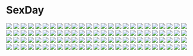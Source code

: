 # SexDay
![](https://konachan.com/image/29641ae7a8283304b27e4077592cc60b/Konachan.com%20-%2013849%20animal_ears%20bunnygirl%20catgirl%20clannad%20fujibayashi_kyou%20furukawa_nagisa%20group%20ibuki_fuuko%20ichinose_kotomi%20sakagami_tomoyo%20school_uniform.jpg)
![](https://konachan.com/image/e502f9d67cff7d023da1d70119104b2b/Konachan.com%20-%2014544%20animal_ears%20bell%20blue%20bow%20catgirl%20dress%20fang%20gloves%20momomiya_ichigo%20short_hair%20sugimura_tomokazu%20tail%20tokyo_mew_mew.jpg)
![](https://konachan.com/image/bdbbc514d3b25d14749da29820d5c207/Konachan.com%20-%20167956%202girls%20brown_eyes%20brown_hair%20helmet_%28musco2%29%20long_hair%20original%20school_uniform%20short_hair%20skirt.jpg)
![](https://konachan.com/image/3e6774c5c4aa9b2b19db49c4247ea247/Konachan.com%20-%20268364%20albedo%20black_hair%20breasts%20cleavage%20demon%20dress%20elbow_gloves%20gloves%20horns%20liang_xing%20long_hair%20overlord%20realistic%20watermark%20wings%20yellow_eyes.jpg)
![](https://konachan.com/image/b5f347e103327665128be11c2c22b96c/Konachan.com%20-%2017430%20drink%20mokona%20sake%20xxxholic.jpg)
![](https://konachan.com/image/1f73d1090e3c3aa8f31e61f240622389/Konachan.com%20-%20172448%202girls%20blonde_hair%20brown_hair%20doll%20elbow_gloves%20flowers%20gloves%20ib%20ib_%28ib%29%20long_hair%20mary_%28ib%29%20red_eyes%20ribbons%20rose%20wedding_attire%20xiao_zhangyu.jpg)
![](https://konachan.com/image/639085903929985bc2a78ca8f2b7327d/Konachan.com%20-%2051456%20gagraphic%20japanese_clothes%20logo%20lolita_fashion%20mikaki_mikako%20shorts%20thighhighs%20watermark%20yukata.jpg)
![](https://konachan.com/image/999bbdbaab46eef1dea77ee668443307/Konachan.com%20-%2017342%20animal%20azuma_kiyohiko%20cat%20koiwai_yotsuba%20white%20yotsubato%21.jpg)
![](https://konachan.com/jpeg/cbcbd557d3d37b76f0e6b3e8b9c373bb/Konachan.com%20-%20255539%20bed%20black_hair%20blue_eyes%20blush%20breast_grab%20breasts%20idolmaster%20natalia_%28idolmaster%29%20navel%20nipples%20pettan_p%20pussy_juice%20short_hair.jpg)
![](https://konachan.com/image/c1827efd2a40a71d700b2bc91a7b6a70/Konachan.com%20-%20208595%20blush%20breasts%20cum%20idolmaster%20idolmaster_cinderella_girls%20nipples%20nitta_minami%20penis%20pussy%20q_%28ed69%29%20sex%20swimsuit.jpg)
![](https://konachan.com/image/1af8c0cf9a41bac9faae6f04bc0cd7f6/Konachan.com%20-%20155970%20animal_ears%20blush%20food%20k-on%21%20nakano_azusa%20nude%20oku_no_shi%20twintails%20wet.jpg)
![](https://konachan.com/jpeg/4dee08999b30a7b1d00be5d784a03ba9/Konachan.com%20-%20112828%20black_hair%20bra%20censored%20game_cg%20lovekami%20motoi_ayumu%20pulltop%20sakisa_itsuki%20sex%20spread_legs%20underwear.jpg)
![](https://konachan.com/image/16fe2865ef4455d21133eba78de51b95/Konachan.com%20-%2017590%20all_male%20brown_eyes%20brown_hair%20clamp%20clouds%20feathers%20gloves%20logo%20male%20short_hair%20sky%20staff%20syaoran%20tsubasa_reservoir_chronicle.jpg)
![](https://konachan.com/image/93a14a50fefbc8655cfc19b301860228/Konachan.com%20-%2018753%20onegai.jpg)
![](https://konachan.com/image/d213fa651f1a5f000dc6dfcd9af3955b/Konachan.com%20-%20302846%202girls%20akali%20ass%20breasts%20brown_eyes%20brown_hair%20choker%20cleavage%20foxgirl%20hat%20long_hair%20love_cacao%20ponytail%20tail%20thighhighs%20watermark%20wristwear.jpg)
![](https://konachan.com/image/fa675a6235f2636628a57af32c23b4f2/Konachan.com%20-%20307322%20aqua_eyes%20black_joa%20blonde_hair%20building%20city%20code%3A_d-blood%20long_hair%20su_ongi.jpg)
![](https://konachan.com/image/d4be29dc55ac6437eb11f3f3ec5636ce/Konachan.com%20-%2015550%20bra%20maid-san_she_see%20panties%20underwear.jpg)
![](https://konachan.com/image/7077e88d2d1356eba0849fe9cc5ba153/Konachan.com%20-%20100359%20akemi_homura%20kaname_madoka%20kyuubee%20mahou_shoujo_madoka_magica%20miki_sayaka%20sakura_kyouko%20tomoe_mami%20yuunagi_yuu.jpg)
![](https://konachan.com/image/d1c1c3b81b0297400feeb766d7f8ec7f/Konachan.com%20-%20159014%20ami7%20bikini_top%20gumi%20hatsune_miku%20kagamine_rin%20megurine_luka%20navel%20stockings%20vocaloid.jpg)
![](https://konachan.com/image/cd7798c779e5debfd3f61a013411d287/Konachan.com%20-%20289394%20blonde_hair%20dress%20fire%20flandre_scarlet%20hat%20kirisame_marisa%20long_hair%20magic%20red_eyes%20short_hair%20spear%20teraguchi%20touhou%20weapon%20wings%20witch%20yellow_eyes.jpg)
![](https://konachan.com/jpeg/40f4c24038952560422d6e59a51523b7/Konachan.com%20-%2038439%20amesarasa%20blush%20cuffs_%28studio%29%20pink_hair%20red_eyes%20school_uniform%20umbrella%20yuki_sanbongi.jpg)
![](https://konachan.com/image/4cfd3cf40377364f11f98bd361fccc55/Konachan.com%20-%20122252%202girls%20cofepig%20hat%20komeiji_koishi%20komeiji_satori%20polychromatic%20short_hair%20sketch%20touhou.jpg)
![](https://konachan.com/jpeg/1f7ce548883c330e3b7ac9f443a4ca82/Konachan.com%20-%20300395%20blue_eyes%20blue_hair%20breasts%20cleavage%20cropped%20dress%20headband%20ikomochi%20leaves%20long_hair%20necklace%20original%20see_through.jpg)
![](https://konachan.com/image/ab02ebf0c340fa47dbd141577e9363b3/Konachan.com%20-%20184700%20clouds%20hatsune_miku%20kazu_%28honoburo%29%20sky%20vocaloid.jpg)
![](https://konachan.com/jpeg/1296ad3da858e4fabef1ce883e3dc58d/Konachan.com%20-%20195115%20blonde_hair%20cat_smile%20gloves%20gradient%20headphones%20horns%20long_hair%20orange_eyes%20original%20twintails%20zmfkv.jpg)
![](https://konachan.com/image/ce87ff1829ce82a9887ddb311101b0da/Konachan.com%20-%20243759%20all_male%20black_hair%20kirayoci%20male%20one_piece%20short_hair%20sword%20tattoo%20trafalgar_law%20weapon%20yellow_eyes.jpg)
![](https://konachan.com/jpeg/07ce1bce909520c71119574bf6603c5b/Konachan.com%20-%20276994%20aliasing%20blue_hair%20bow%20dress%20green_eyes%20hatsune_miku%20long_hair%20microphone%20ribbons%20twintails%20vocaloid%20yamamoto_makuya.jpg)
![](https://konachan.com/image/061597159dada817c9195cc702318f45/Konachan.com%20-%2082038%20ama_ane%20breasts%20game_cg%20mikoshiba_saki%20nipples%20no_bra%20open_shirt%20panties%20peassoft%20school_uniform%20shijou_sadafumi%20skirt%20skirt_lift%20underwear.jpg)
![](https://konachan.com/image/e0d57174aaf7174d31af9d3bdde49163/Konachan.com%20-%2025671%20furude_rika%20higurashi_no_naku_koro_ni%20mask%20orange%20silhouette.jpeg)
![](https://konachan.com/image/7061a7604412e01e7bf4e29103a27be4/Konachan.com%20-%2063059%20animal%20hatsune_miku%20takesita%20thighhighs%20twintails%20vocaloid.jpg)
![](https://konachan.com/image/ae9f382005c4e8c5a2f70694c7d70807/Konachan.com%20-%2046746%20aliasing%20aquaplus%20kousaka_tamaki%20leaf%20school_uniform%20thighhighs%20to_heart%20to_heart_2.jpg)
![](https://konachan.com/image/194c07c1743fbb63bbcbb3f9a50ea76d/Konachan.com%20-%206870%20canvas.jpg)
![](https://konachan.com/jpeg/e387b8f60aa4d41ae642db362e500de9/Konachan.com%20-%20104286%20close%20hatsune_miku%20vocaloid.jpg)
![](https://konachan.com/image/2ab5dc548eb64056946a600cea126ab8/Konachan.com%20-%2022357%20kazami_mizuho%20megami%20onegai_teacher%20scan%20skirt.jpg)
![](https://konachan.com/image/735dd5a24f98f5e1c646dfc6ee571f68/Konachan.com%20-%20138845%20animal%20barefoot%20bird%20blue_eyes%20book%20brown_hair%20decck%20flowers%20food%20instrument%20long_hair%20original%20water.jpg)
![](https://konachan.com/image/ba914ae0d04327dce0d587ea1c7b05b1/Konachan.com%20-%20269424%202girls%20ass%20black_hair%20blush%20breasts%20bunnygirl%20garter%20gloves%20loli%20long_hair%20necklace%20panties%20red_eyes%20short_hair%20touhou%20underwear%20watermark%20wink.jpg)
![](https://konachan.com/image/be07d9332dab5ce1955dfd62359ec14e/Konachan.com%20-%20260581%20ass%20bikini%20blue_eyes%20breasts%20cleavage%20couch%20glasses%20kagamihara_sakura%20long_hair%20ohnaka0515%20purple_hair%20shirt_lift%20swimsuit%20undressing%20yuru_camp.jpg)
![](https://konachan.com/jpeg/03d989edee801aa02b69df2c50378260/Konachan.com%20-%20220687%20armor%20blonde_hair%20blue_eyes%20bu_li%20fate_grand_order%20fate_%28series%29%20gloves%20long_hair%20short_hair%20sideboob%20sword%20thighhighs%20weapon%20white_hair%20yellow_eyes.jpg)
![](https://konachan.com/image/f5efeb067df8b9ea1cff226e59d2a98d/Konachan.com%20-%2096144%20blonde_hair%20boots%20cake%20food%20gloves%20green_eyes%20gun%20hat%20mahou_shoujo_madoka_magica%20pink_hair%20thighhighs%20tomoe_mami%20weapon.jpg)
![](https://konachan.com/image/a814db25159604f00a6fca46c221cc6b/Konachan.com%20-%20237228%20aliasing%20aqua_eyes%20bow%20braids%20breasts%20brown_hair%20choker%20green_eyes%20long_hair%20original%20pantyhose%20phone%20pink_eyes%20signed%20skirt%20socks%20tie%20twintails%20white.jpg)
![](https://konachan.com/image/33c21f1ba56fba8200611296b43d735e/Konachan.com%20-%2071637%20breasts%20erect_nipples%20mitama_shinobi%20nipples%20no_bra%20nopan%20open_shirt%20ran_%28mitama_shinobi%29%20taka_tony.jpg)
![](https://konachan.com/image/1bc0dab4f0b4df103243aff7d805dfe1/Konachan.com%20-%2051142%20bleach%20matsumoto_rangiku.jpg)
![](https://konachan.com/jpeg/88ae7835628c0fce7187a03843375618/Konachan.com%20-%20239750%20aqua_eyes%20barefoot%20bikini%20blonde_hair%20bow%20breast_hold%20breasts%20cleavage%20long_hair%20navel%20original%20swimsuit%20tagme_%28artist%29%20white.jpg)
![](https://konachan.com/image/ba67b618ef057776a762a5ab7bbca365/Konachan.com%20-%2046389%20amaduyu_tatsuki%20aquaplus%20bikini%20breasts%20cleavage%20kousaka_tamaki%20leaf%20red_hair%20swimsuit%20to_heart%20to_heart_2.jpg)
![](https://konachan.com/image/cd0f0a6c1d186d57a056488e2761c6dc/Konachan.com%20-%20129805%20blonde_hair%20blue_eyes%20boots%20brown_hair%20dress%20leaves%20original%20red_eyes%20short_hair%20skirt%20tagme%20thighhighs%20umbrella%20vocaloid%20yuzuki_karu.jpg)
![](https://konachan.com/jpeg/c4086cb9f351615bc589f7df6b4cf827/Konachan.com%20-%2082504%202girls%20anko_anko%20brown_hair%20dress%20headphones%20meiko%20microphone%20sakine_meiko%20short_hair%20skirt%20vocaloid.jpg)
![](https://konachan.com/image/336956d1eaee0c6a13c357b785dddd30/Konachan.com%20-%20159208%20amnesia%20crossover%20felicit%C3%A1%20gomi_chiri%20heroine_%28amnesia%29%20lulu%20nanami_haruka_%28utapri%29%20tagme%20uta_no_prince-sama%20wand_of_fortune%20yukimura_chizuru.jpg)
![](https://konachan.com/image/f067934d3079f545505725ad824ef7e8/Konachan.com%20-%2059540%20animal%20animal_ears%20bikini%20blonde_hair%20brown_hair%20fox%20foxgirl%20poco%20short_hair%20swimsuit%20tail.jpg)
![](https://konachan.com/image/8a6671c1d44b67f57ab5ea8cda138f35/Konachan.com%20-%20149862%20hat%20liya%20red_eyes%20shameimaru_aya%20skirt%20touhou%20wings.jpg)
![](https://konachan.com/image/7b60e3aff361883e028a6c137433bb55/Konachan.com%20-%20177454%20barefoot%20elbow_gloves%20feathers%20garter_belt%20gloves%20hat%20hc%20purple_hair%20red_eyes%20short_hair%20signed%20sword%20thighhighs%20touhou%20vampire%20weapon%20wings.jpg)
![](https://konachan.com/image/fe42c27069da33b692f9920a04323e44/Konachan.com%20-%209996%20doll%20goth-loli%20lolita_fashion%20rozen_maiden%20suigintou.jpg)
![](https://konachan.com/image/207a45b67b25ff579bc2188b82332c64/Konachan.com%20-%20127063%20kobapyon%20school_uniform%20skyfish%20tagme.jpg)
![](https://konachan.com/jpeg/ab360ad50f1ee135d274c63ef30898c2/Konachan.com%20-%20167875%20blush%20demon%20gym_uniform%20koakuma%20long_hair%20red_eyes%20red_hair%20satoukibi%20socks%20touhou%20wings.jpg)
![](https://konachan.com/image/fb116747e7bd040b9a32683d6832423c/Konachan.com%20-%20291323%20akisaka_yamoka%20ass%20bed%20blush%20breasts%20censored%20cum%20dress%20green_eyes%20long_hair%20nipples%20no_bra%20orange_hair%20panty_pull%20pecorine%20princess_connect%21%20pussy.jpg)
![](https://konachan.com/image/fdcfc36888fb8a7ada2a4da0d8e1f8bc/Konachan.com%20-%20235816%20aliasing%20animal_ears%20blush%20bow%20breasts%20bunny_ears%20bunnygirl%20cleavage%20green_eyes%20green_hair%20headband%20long_hair%20no_bra%20pantyhose%20yuririn_poi.jpg)
![](https://konachan.com/image/bd9e7d0dc069f6c141243ccbac5a5223/Konachan.com%20-%2035940%20all_male%20male%20naruto%20uchiha_sasuke%20uzumaki_naruto.jpg)
![](https://konachan.com/image/ccbdb57507e82c9800a0f60e94873ba3/Konachan.com%20-%20203479%202girls%20bikini%20blonde_hair%20breast_hold%20brown_eyes%20long_hair%20original%20pink_hair%20short_hair%20swimsuit%20underboob%20water%20wet%20wox%20yuri.jpg)
![](https://konachan.com/jpeg/fcf3bbc8df159ebff5c7a832b0e73c64/Konachan.com%20-%20212169%20barefoot%20black_hair%20blue_eyes%20breasts%20hestia_%28danmachi%29%20long_hair%20nipples%20nude%20pussy%20ribbons%20scan%20twintails%20uncensored%20water%20wet%20yasuno_masato.jpg)
![](https://konachan.com/image/f2cf7e7bebde5a2d35fd37d89f8c4a28/Konachan.com%20-%20297762%20black_eyes%20black_hair%20boots%20cat_smile%20long_hair%20original%20pantyhose%20pink%20shorts%20yuu_%28higashi_no_penguin%29.jpg)
![](https://konachan.com/image/71aefd75ec2e415e39cf22ffd36d291c/Konachan.com%20-%2063424%20crying%20favorite%20game_cg%20hoshizora_no_memoria%20minahoshi_asuho%20red_hair%20shida_kazuhiro%20short_hair%20sunset%20tears.jpg)
![](https://konachan.com/jpeg/3edaefe8dea635f36750004df75674ca/Konachan.com%20-%20277115%20aqua_eyes%20bikini%20blazblue%20braids%20breasts%20cherry%20es_%28blazblue%29%20food%20fruit%20long_hair%20navel%20nekoshoko%20ponytail%20swimsuit%20thighhighs.jpg)
![](https://konachan.com/image/44019c57ff9ab7fa1d6cd0d82455e31c/Konachan.com%20-%2011330%20hat%20long_hair%20miss_surfersparadise.jpg)
![](https://konachan.com/image/262bc2dd345a93b5ede206dd3d98f582/Konachan.com%20-%20205133%202girls%20alice_margatroid%20barefoot%20blonde_hair%20dress%20hat%20headband%20kirisame_marisa%20long_hair%20rondo_umigame%20touhou%20water%20wet%20witch_hat.jpg)
![](https://konachan.com/image/b7db335fd1965fdc59ec307ceec2b91f/Konachan.com%20-%2047137%20aisaka_taiga%20headphones%20kawashima_ami%20kushieda_minori%20music%20toradora.jpg)
![](https://konachan.com/image/f01d9050293b2dcc451d6e2b0ed016a6/Konachan.com%20-%20221266%20himekaidou_hatate%20red_%28red-sight%29%20touhou.jpg)
![](https://konachan.com/jpeg/983ad610cfc1d98deb380ba4dbe5fe07/Konachan.com%20-%20306049%202girls%20fan%20japanese_clothes%20kazuno_leah%20kazuno_sarah%20kimono%20long_hair%20orein%20ponytail%20purple_hair%20red_eyes%20tree%20twintails%20water%20waterfall.jpg)
![](https://konachan.com/jpeg/dbf642ea68e2a0f4ec69aeb30b1fc451/Konachan.com%20-%20257490%20aqua_eyes%20asami_asami%20breasts%20brown_hair%20censored%20game_cg%20hibiki_works%20long_hair%20navel%20nipples%20nude%20penis%20ponytail%20sarashina_yuzuki%20spread_legs.jpg)
![](https://konachan.com/jpeg/6be3e84fb7549c15a44ba759b94e231f/Konachan.com%20-%20283903%20ass%20breasts%20brown_hair%20censored%20dsr-50_%28girls_frontline%29%20girls_frontline%20long_hair%20mingke%20nipples%20nude%20penis%20red_eyes.jpg)
![](https://konachan.com/image/339e2ba82fe4eab97bd9fdbb716ee02e/Konachan.com%20-%20274098%20anthropomorphism%20azur_lane%20breasts%20flowers%20graf_zeppelin_%28azur_lane%29%20gray_hair%20guernica%20long_hair%20navel%20red_eyes%20see_through.jpg)
![](https://konachan.com/image/bfb587c62c27b76c47197ba46a25eb93/Konachan.com%20-%20131202%20akiyama_mio%20hirasawa_yui%20k-on%21%20kotobuki_tsumugi%20nakano_azusa%20tainaka_ritsu.jpg)
![](https://konachan.com/image/d850327387fe5533a71d76e0a178f08c/Konachan.com%20-%20133338%20animal_ears%20aqua_eyes%20bra%20breasts%20cleavage%20foxgirl%20kabocha_head%20original%20panties%20pink_hair%20tail%20thighhighs%20underwear%20white%20wink.jpg)
![](https://konachan.com/jpeg/87c8d915a1a98e828e648e636934f549/Konachan.com%20-%20225602%20armor%20blonde_hair%20breasts%20chain%20fate_grand_order%20fate_%28series%29%20jeanne_d%27arc_alter%20long_hair%20shinooji%20sword%20thighhighs%20weapon%20white_hair%20yellow_eyes.jpg)
![](https://konachan.com/jpeg/90fe0ba371f63232ce1ef376ad105bd7/Konachan.com%20-%20280647%202girls%20blush%20bodysuit%20breasts%20bunny_ears%20bunnygirl%20cat_smile%20cleavage%20gloves%20gradient%20gun%20hayabusa%20long_hair%20pantyhose%20red_eyes%20scar%20tail%20weapon.jpg)
![](https://konachan.com/image/f834fe219178ce18c5e8f33f62104e16/Konachan.com%20-%2056030%20hakurei_reimu%20japanese_clothes%20kirisame_marisa%20miko%20shameimaru_aya%20touhou%20witch.jpg)
![](https://konachan.com/image/26a710b9144166bfb3de4965057f639b/Konachan.com%20-%20253456%202girls%20anthropomorphism%20brown_hair%20camera%20clouds%20hat%20kantai_collection%20key_kun%20long_hair%20ponytail%20ribbons%20school_uniform%20signed%20sky%20train%20twintails.jpg)
![](https://konachan.com/jpeg/c7911f432871d5d489ef1cc86ff651ce/Konachan.com%20-%20229142%20bra%20breasts%20condom%20cum%20fang%20misaki_kurehito%20nipples%20open_shirt%20panties%20purple_eyes%20red_hair%20school_uniform%20twintails%20underwear%20undressing%20white.jpg)
![](https://konachan.com/image/3601660e6cc84d90816fcaea044dd26a/Konachan.com%20-%20179762%20long_hair%20magic%20original%20pixiv_fantasia%20red_eyes%20signed%20swd3e2%20white_hair.jpg)
![](https://konachan.com/image/3b5fffb154a5e8e4c2d65aba0ea7ad7a/Konachan.com%20-%20130567%20dress%20long_hair%20yoshida_yoshitsugi.jpg)
![](https://konachan.com/image/354358267c6559488bc37a161df5555f/Konachan.com%20-%20190445%20dee%20estrella%20gagraphic%20kuramoto_kaya%20liddel%20little_stars_on_the_earth%20logo%20loli%20male%20watermark%20wisteria.jpg)
![](https://konachan.com/jpeg/2691ad176894fc5a7c54a8c3d0efeaa3/Konachan.com%20-%20137822%20censored%20neon_genesis_evangelion%20pussy%20soryu_asuka_langley%20tadano_akira.jpg)
![](https://konachan.com/image/0cea728c5fa9e6853d4c601e750f2479/Konachan.com%20-%20143507%20bikini%20breasts%20cleavage%20hat%20long_hair%20mikeou%20navel%20red_eyes%20swimsuit.jpg)
![](https://konachan.com/image/2fc7cb7a4eceeaeecf25cd3b221f027b/Konachan.com%20-%20234412%20bicycle%20black_hair%20bluebread%20brown_eyes%20building%20car%20city%20flowers%20hat%20loli%20long_hair%20male%20original%20ponytail%20scarf%20scenic%20short_hair%20socks.jpg)
![](https://konachan.com/jpeg/76cda0f34cf27fc4b8cf64c6a3648af3/Konachan.com%20-%2037742%20black_hair%20blue_eyes%20brown_eyes%20brown_hair%20food%20gray_hair%20group%20headband%20long_hair%20male%20naoe_riki%20red_eyes%20short_hair%20skirt%20teddy_bear%20tie%20tokido_saya.jpg)
![](https://konachan.com/jpeg/85ca340f76dc62d238c2b742e3313fc8/Konachan.com%20-%20208235%2014_%28vision5032%29%20barefoot%20love_live%21_school_idol_project%20nishikino_maki%20paper%20school_uniform%20yazawa_nico.jpg)
![](https://konachan.com/image/1d25ff2a249d09890966e205601a9028/Konachan.com%20-%20128285%20bakemonogatari%20jpeg_artifacts%20kanbaru_suruga%20monogatari_%28series%29%20nisemonogatari%20senjougahara_hitagi.jpg)
![](https://konachan.com/jpeg/2d3478830f4bda99a77ac489e9a3d639/Konachan.com%20-%20291836%20autumn%20azur_lane%20blonde_hair%20blue_eyes%20clouds%20gray_hair%20hat%20leaves%20long_hair%20pantyhose%20red_eyes%20rimsuk%20skirt%20sky%20tree%20twintails%20water%20white_hair%20wink.jpg)
![](https://konachan.com/jpeg/f023f1e4194a18f08f7b69b5e7a11d77/Konachan.com%20-%20243777%20anus%20aqua_eyes%20blush%20bra%20breasts%20game_cg%20hat%20long_hair%20navel%20nipples%20nopan%20ole%20pink_hair%20pussy%20skirt%20spread_legs%20thighhighs%20uncensored%20underwear.jpg)
![](https://konachan.com/image/4ce5999cb8eff20a26c708e2f1ff4a00/Konachan.com%20-%20297313%20aqua_eyes%20blush%20chinomaron%20gochuumon_wa_usagi_desu_ka%3F%20japanese_clothes%20kafuu_chino%20kimono%20loli%20long_hair%20torii%20umbrella%20white_hair.jpg)
![](https://konachan.com/jpeg/8b5b4ab3a80c7d36158f7de667a2ccd7/Konachan.com%20-%20217624%20hojiro_%28piko519%29%20original.jpg)
![](https://konachan.com/image/e5a3fc929bdf43afd835ce2e3e7574f5/Konachan.com%20-%2027870%20animal_ears%20foxgirl%20japanese_clothes%20long_hair%20miko%20ponytail%20puti_devil%20red_eyes%20white_hair.jpg)
![](https://konachan.com/image/d8b22709c022bab2b539876bcf7b7ab1/Konachan.com%20-%2050310%20nagato_yuki%20purple_hair%20school_uniform%20suzumiya_haruhi_no_yuutsu.jpg)
![](https://konachan.com/jpeg/af40e024a0338314436b0a265150339a/Konachan.com%20-%20259909%20bed%20blush%20brown_hair%20close%20idolmaster%20idolmaster_cinderella_girls%20monotiina%20short_hair%20takafuji_kako%20yellow_eyes.jpg)
![](https://konachan.com/image/14f73b99a1ce14bfb2ed4abed725e727/Konachan.com%20-%20144304%20bow%20dress%20forest%20green_eyes%20green_hair%20kagiyama_hina%20leaves%20long_hair%20rain%20risutaru%20stairs%20touhou%20tree%20water.jpg)
![](https://konachan.com/image/a43492b2475f60fa5d9b4d2f82e786ad/Konachan.com%20-%20155450%20bed%20blonde_hair%20blue_eyes%20dress%20panties%20poco%20socks%20underwear.jpg)
![](https://konachan.com/image/57201890a7a2444e5ef1af2fad8be8f9/Konachan.com%20-%20184060%20blue_eyes%20blush%20flowers%20gloves%20kousaka_honoka%20love_live%21_school_idol_project%20ogipote%20orange_hair%20short_hair%20tie.jpg)
![](https://konachan.com/image/6503f6f1a508ec328ebdaec34732f4ad/Konachan.com%20-%2057499%20aqua_hair%20bandaid%20bed%20bunny%20candy%20food%20hatsune_miku%20honya_lala%20kneehighs%20lollipop%20long_hair%20mikumix%20skirt%20socks%20teddy_bear%20twintails%20vocaloid.jpg)
![](https://konachan.com/jpeg/e9151b1d99a307a8ebe934162b1340e8/Konachan.com%20-%2015146%20flcl%20haruhara_haruko.jpg)
![](https://konachan.com/image/bf053d7de8816dae97f9213f6914aa3d/Konachan.com%20-%20227222%20bed%20blonde_hair%20book%20candy%20dies_irae%20doll%20food%20green_eyes%20kimura_%28ykimu%29%20kneehighs%20long_hair%20marie_%28dies_irae%29%20pocky%20school_uniform.jpg)
![](https://konachan.com/image/b69fa6e2a6c2cbc23f3bf3ca30b77f8d/Konachan.com%20-%2074719%20angel_beats%21%20shino_%28eefy%29%20tachibana_kanade.jpg)
![](https://konachan.com/image/0627b97d607334405cfc78a24f442ca0/Konachan.com%20-%2028269%20alice_parade%20breasts%20censored%20cum%20game_cg%20odoodo_funny%20pussy%20pussy_juice%20spread_legs%20spread_pussy%20unisonshift.jpg)
